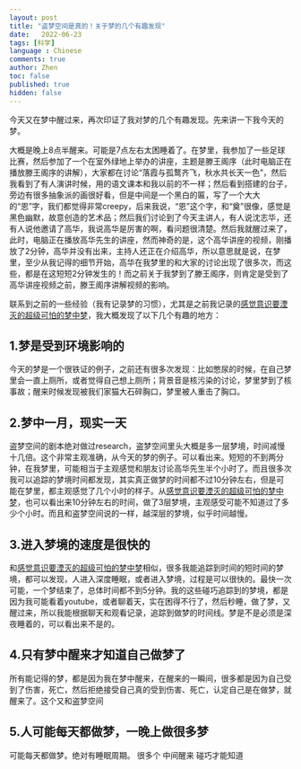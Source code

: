```yaml
---
layout: post
title: "盗梦空间是真的！关于梦的几个有趣发现"
date:   2022-06-23
tags: [科学]
language : Chinese
comments: true
author: Zhen
toc: false
published: true
hidden: false
---
```

今天又在梦中醒过来，再次印证了我对梦的几个有趣发现。先来讲一下我今天的梦。

大概是晚上8点半醒来。可能是7点左右太困睡着了。在梦里，我参加了一些足球比赛，然后参加了一个在室外绿地上举办的讲座，主题是滕王阁序（此时电脑正在播放滕王阁序的讲解），大家都在讨论“落霞与孤鹜齐飞，秋水共长天一色”，然后我看到了有人演讲时候，用的语文课本和我以前的不一样；然后看到搭建的台子，旁边有很多抽象派的画很好看，但是中间是一个黑白的匾，写了一个大大的“恩”字，我们都觉得非常creepy，后来我说，“恩”这个字，和“奠”很像，感觉是黑色幽默，故意创造的艺术品；然后我们讨论到了今天主讲人，有人说沈志华，还有人说他邀请了高华，我说高华是厉害的啊，看问题很清楚。然后我就醒过来了，此时，电脑正在播放高华先生的讲座，然而神奇的是，这个高华讲座的视频，刚播放了2分钟，高华并没有出来，主持人还正在介绍高华，所以意思就是说，在梦里，至少从我记得的细节开始，高华在我梦里的和大家的讨论出现了很多次，而这些，都是在这短短2分钟发生的！而之前关于我梦到了滕王阁序，则肯定是受到了高华讲座视频之前，滕王阁序讲解视频的影响。

联系到之前的一些经验（我有记录梦的习惯），尤其是之前我记录的[感觉意识要湮灭的超级可怕的梦中梦](/感觉意识要湮灭的超级可怕的梦中梦)，我大概发现了以下几个有趣的地方：

## 1.梦是受到环境影响的
今天的梦是一个很铁证的例子，之前还有很多次发现：比如憋尿的时候，在自己梦里会一直上厕所，或者觉得自己想上厕所；背景音是核污染的讨论，梦里梦到了核事故；醒来时候发现被我们家猫大石碎胸口，梦里被人重击了胸口。

## 2.梦中一月，现实一天
盗梦空间的剧本绝对做过research，盗梦空间里头大概是多一层梦境，时间减慢十几倍。这个非常主观准确，从今天的梦的例子。可以看出来。短短的不到两分钟，在我梦里，可能相当于主观感觉和朋友讨论高华先生半个小时了。而且很多次我可以追踪的梦境时间都发现，其实真正做梦的时间都不过10分钟左右，但是可能在梦里，都主观感觉了几个小时的样子。从[感觉意识要湮灭的超级可怕的梦中梦](/感觉意识要湮灭的超级可怕的梦中梦)，也可以看出来10分钟左右的时间，做了3层梦境，主观感受可能不知道过了多少个小时。而且和盗梦空间说的一样，越深层的梦境，似乎时间越慢。

## 3.进入梦境的速度是很快的
和[感觉意识要湮灭的超级可怕的梦中梦](/感觉意识要湮灭的超级可怕的梦中梦)相似，很多我能追踪到时间的短时间的梦境，都可以发现，人进入深度睡眠，或者进入梦境，过程是可以很快的。最快一次可能，一个梦结束了，总体时间都不到5分钟。我的这些碰巧追踪到的梦境，都是因为我可能看着youtube，或者聊着天，实在困得不行了，然后秒睡，做了梦，又醒过来，所以我能根据聊天和观看记录，追踪到做梦的时间线。梦是不是必须是深夜睡着的，可以看出来不是的。

## 4.只有梦中醒来才知道自己做梦了
所有能记得的梦，都是因为我在梦中醒来，在醒来的一瞬间，很多都是因为自己受到了伤害，死亡，然后拒绝接受自己真的受到伤害、死亡，认定自己是在做梦，就醒来了。这个又和盗梦空间
 
## 5.人可能每天都做梦，一晚上做很多梦
可能每天都做梦。绝对有睡眠周期。
很多个 中间醒来 碰巧才能知道 
<!--stackedit_data:
eyJoaXN0b3J5IjpbLTI2ODQ2ODE4Niw5NzY0NDMwOF19
-->